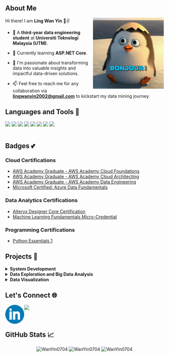 ## About Me
Hi there! I am **Ling Wan Yin** 👋✌️
<img align= "right" src="hello.gif" length="200" width="225">

- 👀 A **third-year data engineering student** at **Universiti Teknologi Malaysia (UTM)**.
  <br>
  
- 🌱 Currently learning **ASP.NET Core**. 
  
- 🙌 I'm passionate about transforming data into valuable insights and impactful data-driven solutions.
  <br>
- 📫 Feel free to reach me for any collaboration via **lingwanyin2002@gmail.com** to kickstart my data mining journey.


## Languages and Tools 🚀

<div>
<img src= "https://upload.wikimedia.org/wikipedia/commons/thumb/1/18/ISO_C%2B%2B_Logo.svg/1200px-ISO_C%2B%2B_Logo.svg.png" height = 50>
  
<img src= "https://upload.wikimedia.org/wikipedia/en/thumb/3/30/Java_programming_language_logo.svg/182px-Java_programming_language_logo.svg.png" height = 70>
<img src= "https://upload.wikimedia.org/wikipedia/commons/thumb/2/27/PHP-logo.svg/182px-PHP-logo.svg.png" height = 40>

<img src= "https://upload.wikimedia.org/wikipedia/commons/thumb/6/61/HTML5_logo_and_wordmark.svg/180px-HTML5_logo_and_wordmark.svg.png" height = 60> 
<img src="https://upload.wikimedia.org/wikipedia/commons/thumb/c/c3/Python-logo-notext.svg/182px-Python-logo-notext.svg.png" height = 60>
<img src= "https://upload.wikimedia.org/wikipedia/commons/thumb/1/1b/R_logo.svg/182px-R_logo.svg.png" height = 50>  
<img src= "https://upload.wikimedia.org/wikipedia/id/thumb/a/a9/MySQL.png/300px-MySQL.png" height = 50> 

<img src= "https://upload.wikimedia.org/wikipedia/commons/thumb/3/33/Figma-logo.svg/600px-Figma-logo.svg.png" height = 50>  
<br><br>

## Badges 💕

### Cloud Certifications
  
  - [AWS Academy Graduate - AWS Academy Cloud Foundations](https://www.credly.com/badges/9d782e99-2e4f-492e-89a2-0c566a69e21a/public_url)
- [AWS Academy Graduate - AWS Academy Cloud Architecting](https://www.credly.com/badges/53454185-7887-4539-8d97-ee7659c9d1d4/public_url)
- [AWS Academy Graduate - AWS Academy Data Engineering](https://www.credly.com/badges/abb8ae14-7dcf-4e72-b766-84dee60559e0/public_url)
- [Microsoft Certified: Azure Data Fundamentals](https://www.credly.com/badges/d0a4fcd7-b546-4cf7-a1fa-ea3693a7382d/public_url)

### Data Analytics Certifications
  
  - [Alteryx Designer Core Certification](https://www.credly.com/badges/83e21b60-3fb2-4839-9055-42334afdfce5/public_url)
- [Machine Learning Fundamentals Micro-Credential](https://www.credly.com/badges/dd0b0b12-5d64-41e4-9f05-4bec31ada5ea/public_url)

### Programming Certifications

  - [Python Essentials 1](https://www.credly.com/badges/7f8be19a-99eb-4c92-8bae-16f0a895d424)
</details>

## Projects 🚀
<details>
  <summary><b>System Development</b></summary>
  
1. [Car Booking System](https://github.com/WanYin0704/Car-Booking-System)
  
2. [Intellect Playschool](https://github.com/WanYin0704/Intellect-Playschool-Management-System)  
</details>

<details>
  <summary><b>Data Exploration and Big Data Analysis</b></summary>
  
1. [Flow of patients in/out of Covid-19 Quarantine and Treatment Centres (PKRC), with capacity and utilisation](https://github.com/drshahizan/Python_EDA/tree/main/assignment/ass2/hpdp/ZProMax))
  
2. [New York Bus Rides Service Searches](https://github.com/drshahizan/Python_EDA/tree/main/assignment/ass3/hpdp/ZProMax)
   
3. [Brewery Operations and Market Analysis](https://github.com/drshahizan/Python-big-data/tree/main/assignment/ass6/hpdp/coconut)

4. [Comparison between big data libraries](https://github.com/drshahizan/Python-big-data/tree/main/assignment/ass7/hpdp/KOKONAT)
</details>

<details>
  <summary><b>Data Visualization</b></summary>
  
1. [Premise-Item-Price-Dynamics-Dashboard](https://github.com/WanYin0704/Premise-Item-Price-Dynamics-Dashboard)
   
2. [Streamlit-Data-Visualization](https://github.com/WanYin0704/Streamlit-Data-Visualization)
</details>

## Let's Connect 🌐
<a href="https://www.linkedin.com/in/lingwanyin/" target="_blank">
  <img align="left" src="https://raw.githubusercontent.com/WanYin0704/WanYin0704/7b5a68f236485a4170a914a0ece5565d8830c14c/linkedin.png" height="60" />
</a>
<a href="https://www.instagram.com/wanyin02/" target="_blank">
  <img align="left" src="https://upload.wikimedia.org/wikipedia/commons/9/95/Instagram_logo_2022.svg" height="60" />
</a>
</div>

<br>
<br>
<br>

## GitHub Stats 📈

<p align="center">
  <img width="48%" src="https://github-readme-stats.vercel.app/api?username=WanYin0704&show_icons=true&theme=catppuccin_latte&locale=en&hide_border=true" alt="WanYin0704" />
  <img width="48%" src="https://github-readme-streak-stats.herokuapp.com/?user=WanYin0704&theme=catppuccin_latte&hide_border=true" alt="WanYin0704" />
    <img width="40%" src="https://github-readme-stats.vercel.app/api/top-langs?username=WanYin0704&show_icons=true&theme=catppuccin_latte&locale=en&layout=compact&hide_border=true" alt="WanYin0704" /> 
</p>


<!---
WanYin0704/WanYin0704 is a ✨ special ✨ repository because its `README.md` (this file) appears on your GitHub profile.
You can click the Preview link to take a look at your changes.
--->
